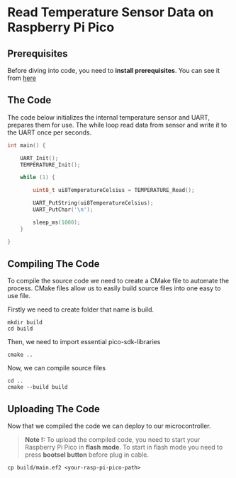 # Read Temperature Sensor Data on Raspberry Pi Pico

## Prerequisites

Before diving into code, you need to **install prerequisites**. You can see it from [here](INSTALLATION.md)

## The Code

The code below initializes the internal temperature sensor and UART, prepares them for use. The while loop read data from sensor and write it to the UART once per seconds.

```c++
int main() {

    UART_Init();
    TEMPERATURE_Init();

    while (1) {

        uint8_t ui8TemperatureCelsius = TEMPERATURE_Read();

        UART_PutString(ui8TemperatureCelsius);
        UART_PutChar('\n');

        sleep_ms(1000);
    }

}
```

## Compiling The Code

To compile the source code we need to create a CMake file to automate the process. CMake files allow us to  easily build source files into one easy to use file.

Firstly we need to create folder that name is build.

```console
mkdir build
cd build
```

Then, we need to import essential pico-sdk-libraries

```console
cmake ..
```

Now, we can compile source files

```console
cd ..
cmake --build build
```

## Uploading The Code

Now that we compiled the code we can deploy to our microcontroller.

> **Note !:** To upload the compiled code, you need to start your Raspberry Pi Pico in **flash mode**. To start in flash mode you need to press **bootsel button** before plug in cable.

```console
cp build/main.ef2 <your-rasp-pi-pico-path>
```